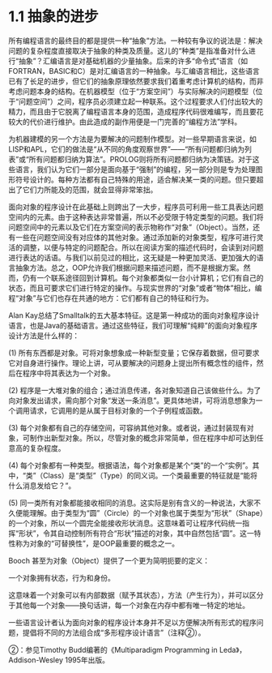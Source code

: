 # 1.1 抽象的进步


所有编程语言的最终目的都是提供一种“抽象”方法。一种较有争议的说法是：解决问题的复杂程度直接取决于抽象的种类及质量。这儿的“种类”是指准备对什么进行“抽象”？汇编语言是对基础机器的少量抽象。后来的许多“命令式”语言（如FORTRAN，BASIC和C）是对汇编语言的一种抽象。与汇编语言相比，这些语言已有了长足的进步，但它们的抽象原理依然要求我们着重考虑计算机的结构，而非考虑问题本身的结构。在机器模型（位于“方案空间”）与实际解决的问题模型（位于“问题空间”）之间，程序员必须建立起一种联系。这个过程要求人们付出较大的精力，而且由于它脱离了编程语言本身的范围，造成程序代码很难编写，而且要花较大的代价进行维护。由此造成的副作用便是一门完善的“编程方法”学科。

为机器建模的另一个方法是为要解决的问题制作模型。对一些早期语言来说，如LISP和APL，它们的做法是“从不同的角度观察世界”——“所有问题都归纳为列表”或“所有问题都归纳为算法”。PROLOG则将所有问题都归纳为决策链。对于这些语言，我们认为它们一部分是面向基于“强制”的编程，另一部分则是专为处理图形符号设计的。每种方法都有自己特殊的用途，适合解决某一类的问题。但只要超出了它们力所能及的范围，就会显得非常笨拙。

面向对象的程序设计在此基础上则跨出了一大步，程序员可利用一些工具表达问题空间内的元素。由于这种表达非常普遍，所以不必受限于特定类型的问题。我们将问题空间中的元素以及它们在方案空间的表示物称作“对象”（Object）。当然，还有一些在问题空间没有对应体的其他对象。通过添加新的对象类型，程序可进行灵活的调整，以便与特定的问题配合。所以在阅读方案的描述代码时，会读到对问题进行表达的话语。与我们以前见过的相比，这无疑是一种更加灵活、更加强大的语言抽象方法。总之，OOP允许我们根据问题来描述问题，而不是根据方案。然而，仍有一个联系途径回到计算机。每个对象都类似一台小计算机；它们有自己的状态，而且可要求它们进行特定的操作。与现实世界的“对象”或者“物体”相比，编程“对象”与它们也存在共通的地方：它们都有自己的特征和行为。

Alan Kay总结了Smalltalk的五大基本特征。这是第一种成功的面向对象程序设计语言，也是Java的基础语言。通过这些特征，我们可理解“纯粹”的面向对象程序设计方法是什么样的：

(1) 所有东西都是对象。可将对象想象成一种新型变量；它保存着数据，但可要求它对自身进行操作。理论上讲，可从要解决的问题身上提出所有概念性的组件，然后在程序中将其表达为一个对象。

(2) 程序是一大堆对象的组合；通过消息传递，各对象知道自己该做些什么。为了向对象发出请求，需向那个对象“发送一条消息”。更具体地讲，可将消息想象为一个调用请求，它调用的是从属于目标对象的一个子例程或函数。

(3) 每个对象都有自己的存储空间，可容纳其他对象。或者说，通过封装现有对象，可制作出新型对象。所以，尽管对象的概念非常简单，但在程序中却可达到任意高的复杂程度。

(4) 每个对象都有一种类型。根据语法，每个对象都是某个“类”的一个“实例”。其中，“类”（Class）是“类型”（Type）的同义词。一个类最重要的特征就是“能将什么消息发给它？”。

(5) 同一类所有对象都能接收相同的消息。这实际是别有含义的一种说法，大家不久便能理解。由于类型为“圆”（Circle）的一个对象也属于类型为“形状”（Shape）的一个对象，所以一个圆完全能接收形状消息。这意味着可让程序代码统一指挥“形状”，令其自动控制所有符合“形状”描述的对象，其中自然包括“圆”。这一特性称为对象的“可替换性”，是OOP最重要的概念之一。

Booch 甚至为对象（Object）提供了一个更为简明扼要的定义：

  一个对象拥有状态，行为和身份。
  
这意味着一个对象可以有内部数据（赋予其状态），方法（产生行为），并可以区分于其他每一个对象——换句话讲，每一个对象在内存中都有唯一特定的地址。

一些语言设计者认为面向对象的程序设计本身并不足以方便解决所有形式的程序问题，提倡将不同的方法组合成“多形程序设计语言”（注释②）。

②：参见Timothy Budd编著的《Multiparadigm Programming in Leda》，Addison-Wesley 1995年出版。

